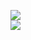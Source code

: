 [![](https://img.shields.io/badge/Made%20With-Github%20Spray-lightgrey.svg?style=for-the-badge&logo=github)](https://github.com/Annihil/github-spray#9828)  
[![](https://i.imgur.com/2DrTn0Z.gif)](https://github.com/Annihil/github-spray)